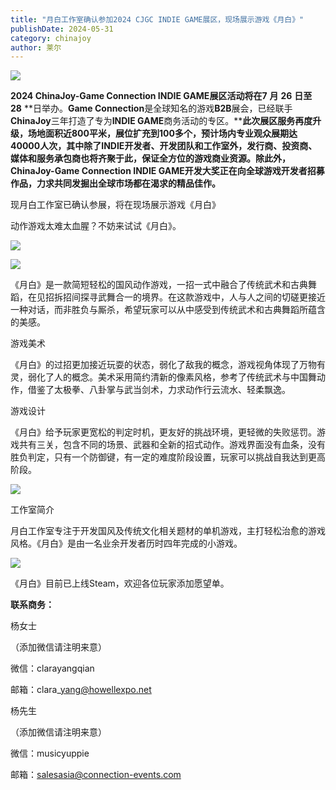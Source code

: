 ```yaml
---
title: "月白工作室确认参加2024 CJGC INDIE GAME展区，现场展示游戏《月白》"
publishDate: 2024-05-31
category: chinajoy
author: 莱尔
---
```


![](https://ec-net-1251389766.cos.ap-shanghai.myqcloud.com/wp-content/uploads/2024/05/20240531103019267-1024x435.jpg)

**2024 ChinaJoy-Game Connection INDIE GAME****展区活动将在****7** **月** **26** **日至** **28** **日举办。****Game Connection****是全球知名的游戏****B2B****展会，已经联手****ChinaJoy****三年打造了专为****INDIE GAME****商务活动的专区。****此次展区服务再度升级，场地面积近800平米，展位扩充到100多个，预计场内专业观众展期达40000人次，其中除了INDIE开发者、开发团队和工作室外，发行商、投资商、媒体和服务承包商也将齐聚于此，保证全方位的游戏商业资源。除此外，ChinaJoy-Game Connection INDIE GAME开发大奖正在向全球游戏开发者招募作品，力求共同发掘出全球市场都在渴求的精品佳作。**

现月白工作室已确认参展，将在现场展示游戏《月白》

动作游戏太难太血腥？不妨来试试《月白》。

![](https://ec-net-1251389766.cos.ap-shanghai.myqcloud.com/wp-content/uploads/2024/05/20240531103031425.jpg)

![](https://ec-net-1251389766.cos.ap-shanghai.myqcloud.com/wp-content/uploads/2024/05/20240531103036544-1024x574.jpg)

《月白》是一款简短轻松的国风动作游戏，一招一式中融合了传统武术和古典舞蹈，在见招拆招间探寻武舞合一的境界。在这款游戏中，人与人之间的切磋更接近一种对话，而非胜负与厮杀，希望玩家可以从中感受到传统武术和古典舞蹈所蕴含的美感。

游戏美术

《月白》的过招更加接近玩耍的状态，弱化了敌我的概念，游戏视角体现了万物有灵，弱化了人的概念。美术采用简约清新的像素风格，参考了传统武术与中国舞动作，借鉴了太极拳、八卦掌与武当剑术，力求动作行云流水、轻柔飘逸。

游戏设计

《月白》给予玩家更宽松的判定时机，更友好的挑战环境，更轻微的失败惩罚。游戏共有三关，包含不同的场景、武器和全新的招式动作。游戏界面没有血条，没有胜负判定，只有一个防御键，有一定的难度阶段设置，玩家可以挑战自我达到更高阶段。

![](https://ec-net-1251389766.cos.ap-shanghai.myqcloud.com/wp-content/uploads/2024/05/20240531103116499-1024x574.jpg)

工作室简介

月白工作室专注于开发国风及传统文化相关题材的单机游戏，主打轻松治愈的游戏风格。《月白》是由一名业余开发者历时四年完成的小游戏。

![](https://ec-net-1251389766.cos.ap-shanghai.myqcloud.com/wp-content/uploads/2024/05/20240531103118894-1024x573.jpg)

《月白》目前已上线Steam，欢迎各位玩家添加愿望单。

**联系商务：**

杨女士

（添加微信请注明来意）

微信：clarayangqian

邮箱：clara\_yang@howellexpo.net

杨先生

（添加微信请注明来意）

微信：musicyuppie

邮箱：salesasia@connection-events.com
